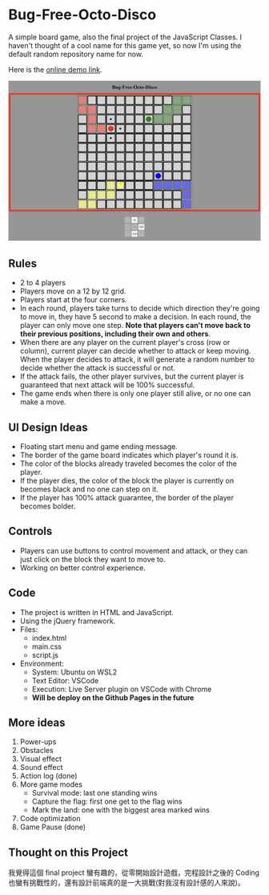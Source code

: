 # Bug-Free-Octo-Disco

A simple board game, also the final project of the JavaScript Classes. I haven't thought of a cool name for this game yet, so now I'm using the default random repository name for now.

Here is the [online demo link](https://eric1050811-sc11.github.io/bug-free-octo-disco/).

![Game showcase](img/01.png)

## Rules

* 2 to 4 players
* Players move on a 12 by 12 grid.
* Players start at the four corners.
* In each round, players take turns to decide which direction they're going to move in, they have 5 second to make a decision. In each round, the player can only move one step. **Note that players can't move back to their previous positions, including their own and others**.
* When there are any player on the current player's cross (row or column), current player can decide whether to attack or keep moving. When the player decides to attack, it will generate a random number to decide whether the attack is successful or not.
* If the attack fails, the other player survives, but the current player is guaranteed that next attack will be 100% successful.
* The game ends when there is only one player still alive, or no one can make a move.

## UI Design Ideas

* Floating start menu and game ending message.
* The border of the game board indicates which player's round it is.
* The color of the blocks already traveled becomes the color of the player.
* If the player dies, the color of the block the player is currently on becomes black and no one can step on it.
* If the player has 100% attack guarantee, the border of the player becomes bolder.

## Controls

* Players can use buttons to control movement and attack, or they can just click on the block they want to move to.
* Working on better control experience.

## Code

* The project is written in HTML and JavaScript.
* Using the jQuery framework.
* Files:
  * index.html
  * main.css
  * script.js
* Environment:
  * System: Ubuntu on WSL2
  * Text Editor: VSCode
  * Execution: Live Server plugin on VSCode with Chrome
  * **Will be deploy on the Github Pages in the future**

## More ideas

1. Power-ups
2. Obstacles
3. Visual effect
4. Sound effect
5. Action log (done)
6. More game modes
   * Survival mode: last one standing wins
   * Capture the flag: first one get to the flag wins
   * Mark the land: one with the biggest area marked wins
7. Code optimization
8. Game Pause (done)

## Thought on this Project

我覺得這個 final project 蠻有趣的，從零開始設計遊戲，完程設計之後的 Coding 也蠻有挑戰性的，還有設計前端真的是一大挑戰(對我沒有設計感的人來說)。
